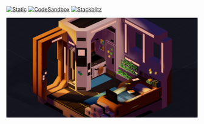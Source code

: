 [![Static](https://img.shields.io/badge/demo-%23646CFF.svg?logo=html5&logoColor=white)](https://pmndrs.github.io/examples/clones)
[![CodeSandbox](https://img.shields.io/badge/codesandbox-040404?logo=codesandbox&logoColor=DBDBDB)](https://codesandbox.io/s/github/pmndrs/examples/tree/main/demos/clones)
[![Stackblitz](https://img.shields.io/badge/stackblitz-fff?logo=Stackblitz&logoColor=1389FD)](https://stackblitz.com/github/pmndrs/examples/tree/main/demos/clones)

![](thumbnail.png)

